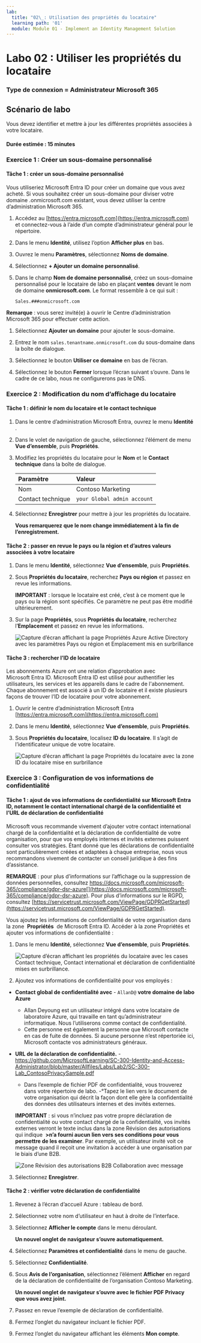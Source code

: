 ```yaml
---
lab:
  title: "02\_: Utilisation des propriétés du locataire"
  learning path: '01'
  module: Module 01 - Implement an Identity Management Solution
---
```


# Labo 02 : Utiliser les propriétés du locataire

### Type de connexion = Administrateur Microsoft 365

## Scénario de labo

Vous devez identifier et mettre à jour les différentes propriétés associées à votre locataire.

#### Durée estimée : 15 minutes

### Exercice 1 : Créer un sous-domaine personnalisé 

#### Tâche 1 : créer un sous-domaine personnalisé

Vous utiliseriez Microsoft Entra ID pour créer un domaine que vous avez acheté.  Si vous souhaitez créer un sous-domaine pour diviser votre domaine .onmicrosoft.com existant, vous devez utiliser la centre d’administration Microsoft 365.

1. Accédez au [https://entra.microsoft.com](https://entra.microsoft.com) et connectez-vous à l’aide d’un compte d’administrateur général pour le répertoire.

1. Dans le menu **Identité**, utilisez l’option **Afficher plus** en bas.

1.  Ouvrez le menu **Paramètres**, sélectionnez **Noms de domaine**.

1. Sélectionnez **+ Ajouter un domaine personnalisé**.

1. Dans le champ **Nom de domaine personnalisé**, créez un sous-domaine personnalisé pour le locataire de labo en plaçant **ventes** devant le nom de domaine **onmicrosoft.com**.  Le format ressemble à ce qui suit :

    ```
    Sales.###onmicrosoft.com
    ```

**Remarque** : vous serez invité(e) à ouvrir le Centre d’administration Microsoft 365 pour effectuer cette action.

1. Sélectionnez **Ajouter un domaine** pour ajouter le sous-domaine.

1. Entrez le nom `sales.tenantname.onmicrosoft.com` du sous-domaine dans la boîte de dialogue.

1. Sélectionnez le bouton **Utiliser ce domaine** en bas de l’écran.

1. Sélectionnez le bouton **Fermer** lorsque l’écran suivant s’ouvre.  Dans le cadre de ce labo, nous ne configurerons pas le DNS.

### Exercice 2 : Modification du nom d’affichage du locataire

#### Tâche 1 : définir le nom du locataire et le contact technique

1. Dans le centre d’administration Microsoft Entra, ouvrez le menu **Identité** .

1. Dans le volet de navigation de gauche, sélectionnez l’élément de menu **Vue d’ensemble**, puis **Propriétés**.

1. Modifiez les propriétés du locataire pour le **Nom** et le **Contact technique** dans la boîte de dialogue.

    | **Paramètre** | **Valeur** |
    | :--- | :--- |
    | Nom | Contoso Marketing |
    | Contact technique | `your Global admin account` |

1. Sélectionnez **Enregistrer** pour mettre à jour les propriétés du locataire.

   **Vous remarquerez que le nom change immédiatement à la fin de l’enregistrement.**

#### Tâche 2 : passer en revue le pays ou la région et d’autres valeurs associées à votre locataire

1. Dans le menu **Identité**, sélectionnez **Vue d’ensemble**, puis **Propriétés**.

2. Sous **Propriétés du locataire**, recherchez **Pays ou région** et passez en revue les informations.

    **IMPORTANT** : lorsque le locataire est créé, c’est à ce moment que le pays ou la région sont spécifiés. Ce paramètre ne peut pas être modifié ultérieurement.

3. Sur la page **Propriétés**, sous **Propriétés du locataire**, recherchez l’**Emplacement** et passez en revue les informations.

    ![Capture d’écran affichant la page Propriétés Azure Active Directory avec les paramètres Pays ou région et Emplacement mis en surbrillance](./media/azure-active-directory-properties-country-location.png)

#### Tâche 3 : rechercher l’ID de locataire

Les abonnements Azure ont une relation d’approbation avec Microsoft Entra ID. Microsoft Entra ID est utilisé pour authentifier les utilisateurs, les services et les appareils dans le cadre de l'abonnement. Chaque abonnement est associé à un ID de locataire et il existe plusieurs façons de trouver l’ID de locataire pour votre abonnement.

1. Ouvrir le centre d’administration Microsoft Entra [https://entra.microsoft.com](https://entra.microsoft.com)

1. Dans le menu **Identité**, sélectionnez **Vue d’ensemble**, puis **Propriétés**.

1. Sous **Propriétés du locataire**, localisez **ID du locataire**. Il s’agit de l’identificateur unique de votre locataire.

    ![Capture d’écran affichant la page Propriétés du locataire avec la zone ID du locataire mise en surbrillance](./media/portal-tenant-id.png)

### Exercice 3 : Configuration de vos informations de confidentialité

#### Tâche 1 : ajout de vos informations de confidentialité sur Microsoft Entra ID, notamment le contact international chargé de la confidentialité et l’URL de déclaration de confidentialité

Microsoft vous recommande vivement d’ajouter votre contact international chargé de la confidentialité et la déclaration de confidentialité de votre organisation, pour que vos employés internes et invités externes puissent consulter vos stratégies. Étant donné que les déclarations de confidentialité sont particulièrement créées et adaptées à chaque entreprise, nous vous recommandons vivement de contacter un conseil juridique à des fins d’assistance.

   **REMARQUE** : pour plus d’informations sur l’affichage ou la suppression de données personnelles, consultez https://docs.microsoft.com/microsoft-365/compliance/gdpr-dsr-azure[](https://docs.microsoft.com/microsoft-365/compliance/gdpr-dsr-azure). Pour plus d’informations sur le RGPD, consultez [https://servicetrust.microsoft.com/ViewPage/GDPRGetStarted](https://servicetrust.microsoft.com/ViewPage/GDPRGetStarted).

Vous ajoutez les informations de confidentialité de votre organisation dans la zone  **Propriétés**  de Microsoft Entra ID. Accéder à la zone Propriétés et ajouter vos informations de confidentialité :

1. Dans le menu **Identité**, sélectionnez **Vue d’ensemble**, puis **Propriétés**.

    ![Capture d’écran affichant les propriétés du locataire avec les cases Contact technique, Contact international et déclaration de confidentialité mises en surbrillance.](./media/properties-area.png)

2. Ajoutez vos informations de confidentialité pour vos employés :

- **Contact global de confidentialité avec** - `AllanD@` **votre domaine de labo Azure**
     - Allan Deyoung est un utilisateur intégré dans votre locataire de laboratoire Azure, qui travaille en tant qu’administrateur informatique. Nous l’utiliserons comme contact de confidentialité.
     - Cette personne est également la personne que Microsoft contacte en cas de fuite de données. Si aucune personne n’est répertoriée ici, Microsoft contacte vos administrateurs généraux.

- **URL de la déclaration de confidentialité.** -  <https://github.com/MicrosoftLearning/SC-300-Identity-and-Access-Administrator/blob/master/Allfiles/Labs/Lab2/SC-300-Lab_ContosoPrivacySample.pdf>

     - Dans l’exemple de fichier PDF de confidentialité, vous trouverez dans votre répertoire de labo.
     -°Tapez le lien vers le document de votre organisation qui décrit la façon dont elle gère la confidentialité des données des utilisateurs internes et des invités externes.

    **IMPORTANT** : si vous n’incluez pas votre propre déclaration de confidentialité ou votre contact chargé de la confidentialité, vos invités externes verront le texte inclus dans la zone Révision des autorisations qui indique  **<your org name>\>n’a fourni aucun lien vers ses conditions pour vous permettre de les examiner**. Par exemple, un utilisateur invité voit ce message quand il reçoit une invitation à accéder à une organisation par le biais d’une B2B.

    ![Zone Révision des autorisations B2B Collaboration avec message](./media/active-directory-no-privacy-statement-or-contact.png)

3. Sélectionnez **Enregistrer**.

#### Tâche 2 : vérifier votre déclaration de confidentialité

1. Revenez à l’écran d’accueil Azure : tableau de bord.
2. Sélectionnez votre nom d’utilisateur en haut à droite de l’interface.
3. Sélectionnez **Afficher le compte** dans le menu déroulant.

     **Un nouvel onglet de navigateur s’ouvre automatiquement.**

4. Sélectionnez **Paramètres et confidentialité** dans le menu de gauche.
5. Sélectionnez **Confidentialité**.
6. Sous **Avis de l’organisation**, sélectionnez l’élément **Afficher** en regard de la déclaration de confidentialité de l’organisation Contoso Marketing.

     **Un nouvel onglet de navigateur s’ouvre avec le fichier PDF Privacy que vous avez joint.**

7. Passez en revue l’exemple de déclaration de confidentialité.
8. Fermez l’onglet du navigateur incluant le fichier PDF.
9. Fermez l’onglet du navigateur affichant les éléments **Mon compte**.
